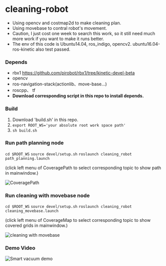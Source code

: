 # cleaning-robot
- Using opencv and costmap2d to make cleaning plan. 
- Using movebase to contral robot's movement.
- Caution,  I just cost one week to search this work, so it still need much more work if you want to make it runs better.
- The env of this code is Ubuntu14.04, ros_indigo, opencv2. ubuntu16.04-ros-kinetic also test passed.

### Depends
- rbx1 <https://github.com/pirobot/rbx1/tree/kinetic-devel-beta>
- opencv
- ros-navigation-stack(actionlib、move-base...)
- roscpp、 tf
- **Download corresponding script in this repo to install depends.**

### Build
1. Download 'build.sh' in this repo.
2. ```export ROOT_WS='your absolute root work space path'```
3. ```sh build.sh```

### Run path planning node
```cd $ROOT_WS```
```source devel/setup.sh```
```roslaunch cleaning_robot path_planning.launch```

(click left menu of CoveragePath to select corresponding topic to show path in mainwindow.)

![ CoveragePath](src/img/180017721.png  "CoveragePath")

### Run cleaning with movebase node
```cd $ROOT_WS```
```source devel/setup.sh```
```roslaunch cleaning_robot  cleaning_movebase.launch```

(click left menu of CoverageMap to select corresponding topic to show covered grids in mainwindow.)

![cleaning with movebase](src/img/187662752.png  "cleaning with movebase")

### Demo Video
![Smart vacuum demo](images/cleaning_bot.gif)
